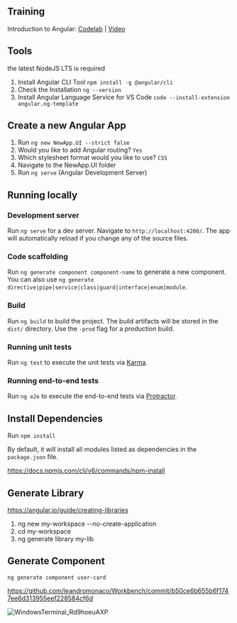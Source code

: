 ## Training

Introduction to Angular: [Codelab](https://codelabs.developers.google.com/introduction-to-angular#0) | [Video](https://www.youtube.com/watch?v=qxchrt04bTA)


## Tools

the latest NodeJS LTS is required

1. Install Angular CLI Tool ```npm install -g @angular/cli```
2. Check the Installation ```ng --version```
3. Install Angular Language Service for VS Code ```code --install-extension angular.ng-template```

## Create a new Angular App

1. Run ```ng new NewApp.UI --strict false```
2. Would you like to add Angular routing? ```Yes```
3. Which stylesheet format would you like to use? ```CSS```
4. Navigate to the NewApp.UI folder
5. Run ```ng serve``` (Angular Development Server)

## Running locally

### Development server

Run `ng serve` for a dev server. Navigate to `http://localhost:4200/`. The app will automatically reload if you change any of the source files.

### Code scaffolding

Run `ng generate component component-name` to generate a new component. You can also use `ng generate directive|pipe|service|class|guard|interface|enum|module`.

### Build

Run `ng build` to build the project. The build artifacts will be stored in the `dist/` directory. Use the `-prod` flag for a production build.

### Running unit tests

Run `ng test` to execute the unit tests via [Karma](https://karma-runner.github.io).

### Running end-to-end tests

Run `ng e2e` to execute the end-to-end tests via [Protractor](http://www.protractortest.org/).

## Install Dependencies

Run ```npm install```

By default, it will install all modules listed as dependencies in the ```package.json``` file.

https://docs.npmjs.com/cli/v6/commands/npm-install

## Generate Library

https://angular.io/guide/creating-libraries

1. ng new my-workspace --no-create-application
2. cd my-workspace
3. ng generate library my-lib

## Generate Component

```ng generate component user-card```

https://github.com/leandromonaco/Workbench/commit/b50ce6b655b6f1747ee6d313955eef228584cf6d

![WindowsTerminal_Rd9hoeuAXP](https://user-images.githubusercontent.com/5598150/168176658-34820f94-c3c4-4c77-a934-add63b8720aa.gif)



